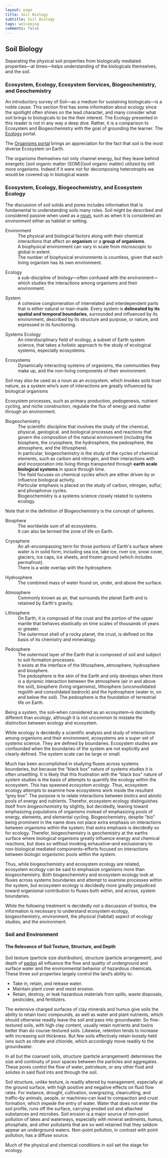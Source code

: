 ```yaml
---
layout: page
title: Soil Biology
subtitle: Soil Biology
tags: welcoming
comments: false
---
```


## Soil Biology

Separating the physical soil properties from biologically mediated properties—at times—helps understanding of the biologicals themselves, and the soil.

### Ecosystem, Ecology, Ecosystem Services, Biogeochemistry, and Geochemistry

An introductory survey of Soil—as a medium for sustaining 
  biologicals—is a noble cause. This section first has some 
  information about ecology since the spotlight often shines 
  on the lead character, and many consider what soil brings 
  to biologicals to be the their interest. The Ecology 
  presented in this reader is not in any way a deep dive. 
  Rather, it is a comparison to Ecosystem and Biogeochemistry 
  with the goal of grounding the learner. 
  The [Ecology](ecology) portal.

The [Organisms portal](organisms) brings an appreciation 
  for the fact that soil is the most diverse Ecosystem on Earth.

The organisms themselves not only channel energy, but they leave 
  behind energetic [soil organic matter (SOM)](soil organic matter) 
  utilized by still more organisms. Indeed if it were not for 
  decomposing heterotrophs we would be covered up in biological waste.
  
### Ecosystem, Ecology, Biogeochemistry, and Ecosystem Ecology

<p>The discussion of soil solids and pores includes information that is fundamental to understanding soils many roles. Soil might be described and considered passive when used as a <u>noun</u>, such as when it is considered an <em>environment</em> either as habitat or setting.</p>

<dl><dt>Environment</dt>
  <dd>The physical and biological factors along with their chemical interactions that affect an <b>organism</b> or a <b>group of organisms</b>.</dd>
  <dd>A biophysical environment can vary in scale from microscopic to global in extent.
  <dd>The number of biophysical environments is countless, given that each living organism has its own environment.</dd>
</dl>

<dl><dt>Ecology</dt><dd>a sub-discipline of biology—often confused with the environment—which studies the interactions among organisms and their environment.</dd></dl>

<dl><dt>System</dt><dd>A cohesive conglomeration of interrelated and interdependent parts that is either natural or man-made. Every system is <b>delineated by its spatial and temporal boundaries</b>, surrounded and influenced by its environment, described by its structure and purpose, or nature, and expressed in its functioning.</dd></dl>

<dl><dt>Systems Ecology</dt><dd>An interdisciplinary field of ecology, a subset of Earth system science, that takes a holistic approach to the study of ecological systems, especially ecosystems.</dd></dl>

 <dl><dt>Ecosystems</dt><dd>Dynamically interacting systems of organisms, the communities they make up, and the non-living components of their environment.</dd></dl>

<p>Soil may also be used as a noun as an <em>ecosystem</em>, which invokes soils truer nature, as a system who&#8217;s sum of interactions are greatly influenced by biological organisms</p>

<p>Ecosystem processes, such as primary production, pedogenesis, nutrient cycling, and niche construction, regulate the flux of energy and matter through an environment.</p> 

<dl><dt>Biogeochemistry</dt>
  <dd>The scientific discipline that involves the study of the chemical, physical, geological, and biological processes and reactions that govern the composition of the natural environment (including the biosphere, the cryosphere, the hydrosphere, the pedosphere, the atmosphere, and the lithosphere).</dd>
  <dd>In particular, biogeochemistry is the study of the cycles of chemical elements, such as carbon and nitrogen, and their interactions with and incorporation into living things transported through <b>earth scale biological systems</b> in space through time.</dd>
  <dd>The field focuses on chemical cycles which are either driven by or influence biological activity.</dd>
  <dd>Particular emphasis is placed on the study of carbon, nitrogen, sulfur, and phosphorus cycles.</dd>
  <dd>Biogeochemistry is a systems science closely related to systems ecology.</dd>
</dl>

<p>Note that in the definition of Biogeochemistry is the concept of spheres.</p>

<dl><dt>Biosphere</dt><dd>The worldwide sum of all ecosystems.</dd>
  <dd>It can also be termed the zone of life on Earth.</dd></dl>

<dl><dt>Cryosphere</dt><dd>An all-encompassing term for those portions of Earth's surface where water is in solid form, including sea ice, lake ice, river ice, snow cover, glaciers, ice caps, ice sheets, and frozen ground (which includes permafrost).</dd>
  <dd>There is a wide overlap with the hydrosphere.</dd></dl>

<dl><dt>Hydrosphere</dt><dd>The combined mass of water found on, under, and above the surface.</dd></dl>

<dl><dt>Atmosphere</dt><dd>Commonly known as air, that surrounds the planet Earth and is retained by Earth's gravity.</dd></dl>

<dl><dt>Lithosphere</dt>
  <dd>On Earth, it is composed of the crust and the portion of the upper mantle that behaves elastically on time scales of thousands of years or greater.</dd>
  <dd>The outermost shell of a rocky planet, the crust, is defined on the basis of its chemistry and mineralogy.</dd></dl>

<dl><dt>Pedosphere</dt>
  <dd>The outermost layer of the Earth that is composed of soil and subject to soil formation processes.</dd>
  <dd>It exists at the interface of the lithosphere, atmosphere, hydrosphere and biosphere.</dd>
  <dd>The pedosphere is the skin of the Earth and only develops when there is a dynamic interaction between the atmosphere (air in and above the soil), biosphere (living organisms), lithosphere (unconsolidated regolith and consolidated bedrock) and the hydrosphere (water in, on and below the soil). The pedosphere is the foundation of terrestrial life on Earth.</dd></dl>

<p>Being a system, the soil–when considered as an ecosystem–is decidedly different than <em>ecology</em>, although it is not uncommon to mistake the distinction between ecology and ecosystem.</p>

<p>While ecology is decidedly a scientific analysis and study of interactions among organisms and their environment, ecosystems are a super set of systems science. They are defined by boundaries. Ecosystem studies are confounded when the boundaries of the system are not explicitly and clearly defined. The system scale can be large or small.</p>

<p>Much has been accomplished in studying fluxes across systems boundaries, but because the &#8220;black box&#8221; nature of systems studies it is often unsettling. It is likely that this frustration with the &#8220;black box&#8221; nature of system studies is the basis of attempts to quantify the ecology within the ecosystem. This has spawned <em>ecosystem ecology</em>. Thus, ecosystem ecology attempts to examine how ecosystems work inside the resultant &#8220;grey box&#8221;. The purpose is to relate interactions between biotics and abiotic pools of energy and nutrients. Therefor, ecosystem ecology distinguishes itself from <em>biogeochemistry</em> by slightly, but decidedly, leaning toward emphasizing populations of organisms instead of emphasizing pools of energy, elements, and elemental cycling. Biogeochemistry, despite &#8220;bio&#8221; being prominent in the name does not place extra emphasis on interactions between organisms within the system; that extra emphasis is decidedly so for ecology. Therefor, biogeochemistry is geochemistry at the earths surface where biological organisms greatly influence energy and chemical reactions, but does so without invoking exhaustive–and exclusionary to non-biological mediated components–efforts focused on interactions between biologic organismic pools within the system.</p>

<p>Thus, while biogeochemistry and ecosystem ecology are related, ecosystem ecology can be said to emphasize organisms more than biogeochemistry. Both biogeochemistry and ecosystem ecology look at fluxes across systems boundaries and attempt to examine processes within the system, but ecosystem ecology is decidedly more greatly prejudiced toward organismal contribution to fluxes both within, and across, system boundaries.</p>

<p>While the following treatment is decidedly not a discussion of biotics, the information is necessary to understand ecosystem ecology, biogeochemistry, environment, the physical (habitat) aspect of ecology studies, and the environment.</p>

<h3>Soil and Environment</h3>

<h4>The Relevance of Soil Texture, Structure, and Depth</h4>

<p>Soil texture (particle size distribution), structure (particle arrangement), and depth of <a href="../includes/Glossary.html#pedon">pedon</a> all influence the flow and quality of underground and surface water and the environmental behavior of hazardous chemicals. These three soil properties largely control the land&#8217;s ability to:</p>

<ul class="reader">
  <li>Take in, retain, and release water.</li>
  <li>Maintain plant cover and resist erosion.</li>
  <li>Retain, destroy, or leak hazardous materials from spills, waste disposals, pesticides, and fertilizers.</li>
</ul>

<p>The extensive charged surfaces of clay minerals and humus give soils the ability to retain toxic compounds, as well as water and plant nutrients, which should otherwise readily leave the soil and pass into groundwater. So fine-textured soils, with high clay content, usually retain nutrients and toxins better than do course-textured soils. Likewise, retention tends to increase with increasing soil thickness. But few soils effectively retain loosely held ions such as nitrate and chloride, which accordingly move readily to the groundwater.</p>

<p>In all but the coarsest soils, structure (particle arrangement) determines the size and continuity of poor spaces between the particles and aggregates. These pores control the flow of water, petroleum, or any other fluid and solutes in said fluid into and through the soil.</p>

<p>Soil structure, unlike texture, is readily altered by management, especially at the ground surface, with high positive and negative effects on fluid flow rates. For instance, drought, cultivation, overgrazing, clearcutting, and traffic–by animals, people, or machines–can lead to compaction and crust formation, which impede the entry of water. Water that does not enter the soil profile, runs off the surface, carrying eroded soil and attached substances and microbes. Soil erosion is a major source of non-point pollution of lakes and waterways, especially with mineral sediments, humus, phosphate, and other pollutants that are so well retained that they seldom appear an underground waters. Non-point pollution, in contrast with point pollution, has a diffuse source.</p>

<p>Much of the physical and chemical conditions in soil set the stage for ecology.</p>
						
